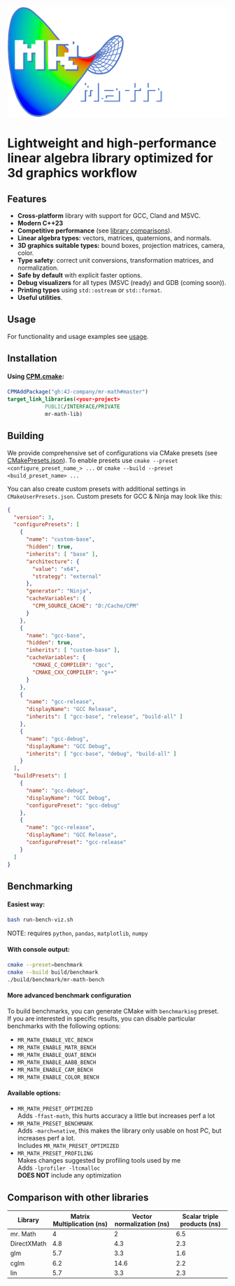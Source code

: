 ![mr. Math](./mr-math-logo.png) 
# Lightweight and high-performance linear algebra library optimized for 3d graphics workflow

## Features
- **Cross-platform** library with support for GCC, Cland and MSVC.
- **Modern C++23**
- **Competitive performance** (see [library comparisons](README.md#comparison-with-other-libraries)).
- **Linear algebra types:** vectors, matrices, quaternions, and normals.
- **3D graphics suitable types:** bound boxes, projection matrices, camera, color.
- **Type safety**: correct unit conversions, transformation matrices, and normalization.
- **Safe by default** with explicit faster options.
- **Debug visualizers** for all types (MSVC (ready) and GDB (coming soon)).
- **Printing types** using `std::ostream` or `std::format`.
- **Useful utilities**.



## Usage
For functionality and usage examples see [usage](USAGE.md).

## Installation
#### Using [CPM.cmake](https://github.com/cpm-cmake/CPM.cmake):
```cmake
CPMAddPackage("gh:4J-company/mr-math#master")
target_link_libraries(<your-project>
            PUBLIC/INTERFACE/PRIVATE
            mr-math-lib)
```

## Building
We provide comprehensive set of configurations via CMake presets (see [CMakePresets.json](CMakePresets.json)).
To enable presets use `cmake --preset <configure_preset_name_> ...` or `cmake --build --preset <build_preset_name> ...`

You can also create custom presets with additional settings in `CMakeUserPresets.json`.
Custom presets for GCC & Ninja may look like this:
```json
{
  "version": 3,
  "configurePresets": [
    {
      "name": "custom-base",
      "hidden": true,
      "inherits": [ "base" ],
      "architecture": {
        "value": "x64",
        "strategy": "external"
      },
      "generator": "Ninja",
      "cacheVariables": {
        "CPM_SOURCE_CACHE": "D:/Cache/CPM"
      }
    },
    {
      "name": "gcc-base",
      "hidden": true,
      "inherits": [ "custom-base" ],
      "cacheVariables": {
        "CMAKE_C_COMPILER": "gcc",
        "CMAKE_CXX_COMPILER": "g++"
      }
    },
    {
      "name": "gcc-release",
      "displayName": "GCC Release",
      "inherits": [ "gcc-base", "release", "build-all" ]
    },
    {
      "name": "gcc-debug",
      "displayName": "GCC Debug",
      "inherits": [ "gcc-base", "debug", "build-all" ]
    }
  ],
  "buildPresets": [
    {
      "name": "gcc-debug",
      "displayName": "GCC Debug",
      "configurePreset": "gcc-debug"
    },
    {
      "name": "gcc-release",
      "displayName": "GCC Release",
      "configurePreset": "gcc-release"
    }
  ]
}

```

## Benchmarking
#### Easiest way:
```bash
bash run-bench-viz.sh
```
NOTE: requires `python`, `pandas`, `matplotlib`, `numpy`

#### With console output:
```bash
cmake --preset=benchmark
cmake --build build/benchmark
./build/benchmark/mr-math-bench
```

#### More advanced benchmark configuration
To build benchmarks, you can generate CMake with `benchmarking` preset. \
If you are interested in specific results, you can disable particular benchmarks with the following options:
- `MR_MATH_ENABLE_VEC_BENCH`
- `MR_MATH_ENABLE_MATR_BENCH`
- `MR_MATH_ENABLE_QUAT_BENCH`
- `MR_MATH_ENABLE_AABB_BENCH`
- `MR_MATH_ENABLE_CAM_BENCH`
- `MR_MATH_ENABLE_COLOR_BENCH`

#### Available options:
- `MR_MATH_PRESET_OPTIMIZED` \
    Adds `-ffast-math`, this hurts accuracy a little but increases perf a lot
- `MR_MATH_PRESET_BENCHMARK` \
    Adds `-march=native`, this makes the library only usable on host PC, but increases perf a lot. \
    Includes `MR_MATH_PRESET_OPTIMIZED`
- `MR_MATH_PRESET_PROFILING` \
    Makes changes suggested by profiling tools used by me \
    Adds `-lprofiler -ltcmalloc` \
    **DOES NOT** include any optimization

## Comparison with other libraries
| Library      | Matrix Multiplication (ns) | Vector normalization (ns) | Scalar triple products (ns) |
|--------------|----------------------------|---------------------------|-----------------------------|
| mr. Math     |              4             |             2             |            6.5              |
| DirectXMath  |            4.8             |           4.3             |            2.3              |
| glm          |            5.7             |           3.3             |            1.6              |
| cglm         |            6.2             |          14.6             |            2.2              |
| lin          |            5.7             |           3.3             |            2.3              |
